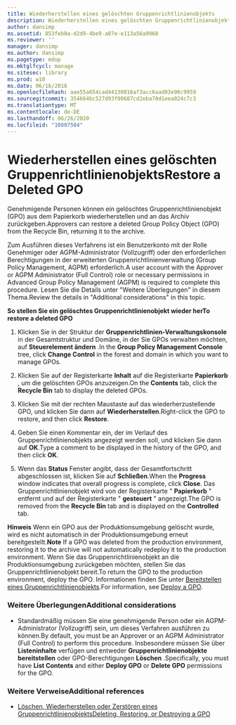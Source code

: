 ```yaml
---
title: Wiederherstellen eines gelöschten Gruppenrichtlinienobjekts
description: Wiederherstellen eines gelöschten Gruppenrichtlinienobjekts
author: dansimp
ms.assetid: 853feb0a-d2d9-4be9-a07e-e113a56a9968
ms.reviewer: ''
manager: dansimp
ms.author: dansimp
ms.pagetype: mdop
ms.mktglfcycl: manage
ms.sitesec: library
ms.prod: w10
ms.date: 06/16/2016
ms.openlocfilehash: aae55a654cad44130816af3acc6aad03e96c9959
ms.sourcegitcommit: 354664bc527d93f80687cd2eba70d1eea024c7c3
ms.translationtype: MT
ms.contentlocale: de-DE
ms.lasthandoff: 06/26/2020
ms.locfileid: "10807504"
---
```

# <span data-ttu-id="d3a3a-103">Wiederherstellen eines gelöschten Gruppenrichtlinienobjekts</span><span class="sxs-lookup"><span data-stu-id="d3a3a-103">Restore a Deleted GPO</span></span>


<span data-ttu-id="d3a3a-104">Genehmigende Personen können ein gelöschtes Gruppenrichtlinienobjekt (GPO) aus dem Papierkorb wiederherstellen und an das Archiv zurückgeben.</span><span class="sxs-lookup"><span data-stu-id="d3a3a-104">Approvers can restore a deleted Group Policy Object (GPO) from the Recycle Bin, returning it to the archive.</span></span>

<span data-ttu-id="d3a3a-105">Zum Ausführen dieses Verfahrens ist ein Benutzerkonto mit der Rolle Genehmiger oder AGPM-Administrator (Vollzugriff) oder den erforderlichen Berechtigungen in der erweiterten Gruppenrichtlinienverwaltung (Group Policy Management, AGPM) erforderlich.</span><span class="sxs-lookup"><span data-stu-id="d3a3a-105">A user account with the Approver or AGPM Administrator (Full Control) role or necessary permissions in Advanced Group Policy Management (AGPM) is required to complete this procedure.</span></span> <span data-ttu-id="d3a3a-106">Lesen Sie die Details unter "Weitere Überlegungen" in diesem Thema.</span><span class="sxs-lookup"><span data-stu-id="d3a3a-106">Review the details in "Additional considerations" in this topic.</span></span>

**<span data-ttu-id="d3a3a-107">So stellen Sie ein gelöschtes Gruppenrichtlinienobjekt wieder her</span><span class="sxs-lookup"><span data-stu-id="d3a3a-107">To restore a deleted GPO</span></span>**

1.  <span data-ttu-id="d3a3a-108">Klicken Sie in der Struktur der **Gruppenrichtlinien-Verwaltungskonsole** in der Gesamtstruktur und Domäne, in der Sie GPOs verwalten möchten, auf **Steuerelement ändern** .</span><span class="sxs-lookup"><span data-stu-id="d3a3a-108">In the **Group Policy Management Console** tree, click **Change Control** in the forest and domain in which you want to manage GPOs.</span></span>

2.  <span data-ttu-id="d3a3a-109">Klicken Sie auf der Registerkarte **Inhalt** auf die Registerkarte **Papierkorb** , um die gelöschten GPOs anzuzeigen.</span><span class="sxs-lookup"><span data-stu-id="d3a3a-109">On the **Contents** tab, click the **Recycle Bin** tab to display the deleted GPOs.</span></span>

3.  <span data-ttu-id="d3a3a-110">Klicken Sie mit der rechten Maustaste auf das wiederherzustellende GPO, und klicken Sie dann auf **Wiederherstellen**.</span><span class="sxs-lookup"><span data-stu-id="d3a3a-110">Right-click the GPO to restore, and then click **Restore**.</span></span>

4.  <span data-ttu-id="d3a3a-111">Geben Sie einen Kommentar ein, der im Verlauf des Gruppenrichtlinienobjekts angezeigt werden soll, und klicken Sie dann auf **OK**.</span><span class="sxs-lookup"><span data-stu-id="d3a3a-111">Type a comment to be displayed in the history of the GPO, and then click **OK**.</span></span>

5.  <span data-ttu-id="d3a3a-112">Wenn das **Status** Fenster angibt, dass der Gesamtfortschritt abgeschlossen ist, klicken Sie auf **Schließen**.</span><span class="sxs-lookup"><span data-stu-id="d3a3a-112">When the **Progress** window indicates that overall progress is complete, click **Close**.</span></span> <span data-ttu-id="d3a3a-113">Das Gruppenrichtlinienobjekt wird von der Registerkarte " **Papierkorb** " entfernt und auf der Registerkarte " **gesteuert** " angezeigt.</span><span class="sxs-lookup"><span data-stu-id="d3a3a-113">The GPO is removed from the **Recycle Bin** tab and is displayed on the **Controlled** tab.</span></span>

<span data-ttu-id="d3a3a-114">**Hinweis**  Wenn ein GPO aus der Produktionsumgebung gelöscht wurde, wird es nicht automatisch in der Produktionsumgebung erneut bereitgestellt.</span><span class="sxs-lookup"><span data-stu-id="d3a3a-114">**Note** If a GPO was deleted from the production environment, restoring it to the archive will not automatically redeploy it to the production environment.</span></span> <span data-ttu-id="d3a3a-115">Wenn Sie das Gruppenrichtlinienobjekt an die Produktionsumgebung zurückgeben möchten, stellen Sie das Gruppenrichtlinienobjekt bereit.</span><span class="sxs-lookup"><span data-stu-id="d3a3a-115">To return the GPO to the production environment, deploy the GPO.</span></span> <span data-ttu-id="d3a3a-116">Informationen finden Sie unter [Bereitstellen eines Gruppenrichtlinienobjekts](deploy-a-gpo-agpm30ops.md).</span><span class="sxs-lookup"><span data-stu-id="d3a3a-116">For information, see [Deploy a GPO](deploy-a-gpo-agpm30ops.md).</span></span>

 

### <span data-ttu-id="d3a3a-117">Weitere Überlegungen</span><span class="sxs-lookup"><span data-stu-id="d3a3a-117">Additional considerations</span></span>

-   <span data-ttu-id="d3a3a-118">Standardmäßig müssen Sie eine genehmigende Person oder ein AGPM-Administrator (Vollzugriff) sein, um dieses Verfahren ausführen zu können.</span><span class="sxs-lookup"><span data-stu-id="d3a3a-118">By default, you must be an Approver or an AGPM Administrator (Full Control) to perform this procedure.</span></span> <span data-ttu-id="d3a3a-119">Insbesondere müssen Sie über **Listeninhalte** verfügen und entweder **Gruppenrichtlinienobjekte bereitstellen** oder GPO-Berechtigungen **Löschen** .</span><span class="sxs-lookup"><span data-stu-id="d3a3a-119">Specifically, you must have **List Contents** and either **Deploy GPO** or **Delete GPO** permissions for the GPO.</span></span>

### <span data-ttu-id="d3a3a-120">Weitere Verweise</span><span class="sxs-lookup"><span data-stu-id="d3a3a-120">Additional references</span></span>

-   [<span data-ttu-id="d3a3a-121">Löschen, Wiederherstellen oder Zerstören eines Gruppenrichtlinienobjekts</span><span class="sxs-lookup"><span data-stu-id="d3a3a-121">Deleting, Restoring, or Destroying a GPO</span></span>](deleting-restoring-or-destroying-a-gpo-agpm30ops.md)

 

 





